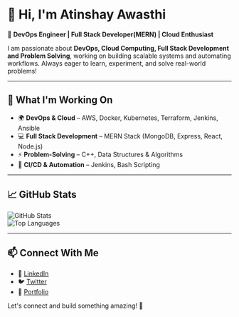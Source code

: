 # 👋 Hi, I'm Atinshay Awasthi 

🚀 **DevOps Engineer | Full Stack Developer(MERN) | Cloud Enthusiast**  

I am passionate about **DevOps, Cloud Computing, Full Stack Development and Problem Solving**, working on building scalable systems and automating workflows. Always eager to learn, experiment, and solve real-world problems!  

---

## 🔧 **What I'm Working On**  
- 🌍 **DevOps & Cloud** – AWS, Docker, Kubernetes, Terraform, Jenkins, Ansible  
- 💻 **Full Stack Development** – MERN Stack (MongoDB, Express, React, Node.js)  
- ⚡ **Problem-Solving** – C++, Data Structures & Algorithms  
- 🔄 **CI/CD & Automation** – Jenkins, Bash Scripting  

---

## 📈 **GitHub Stats**  
![GitHub Stats](https://github-readme-stats.vercel.app/api?username=your-username&show_icons=true&theme=radical)  
![Top Languages](https://github-readme-stats.vercel.app/api/top-langs/?username=your-username&layout=compact&theme=radical)  

---

## 📫 **Connect With Me**  
- 🔗 [LinkedIn](https://www.linkedin.com/in/your-profile/)  
- 🐦 [Twitter](https://twitter.com/your-profile/)  
- 💼 [Portfolio](https://your-portfolio.com/)  

Let's connect and build something amazing! 🚀  
